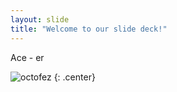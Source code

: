 ```yaml
---
layout: slide
title: "Welcome to our slide deck!"
---
```


Ace - er

![octofez](https://octodex.github.com/images/octofez.png)
{: .center}
